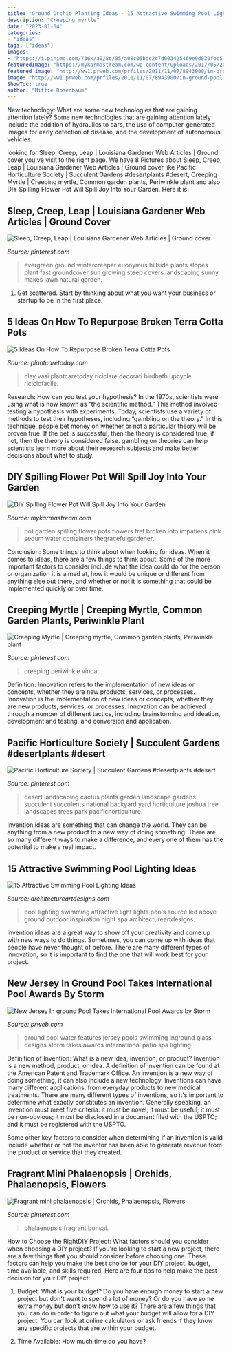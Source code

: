 ```yaml
---
title: "Ground Orchid Planting Ideas - 15 Attractive Swimming Pool Lighting Ideas"
description: "Creeping myrtle"
date: "2023-01-04"
categories:
- "ideas"
tags: ["ideas"]
images:
- "https://i.pinimg.com/736x/a0/8c/05/a08c05bdc2c7d003425469e9d030fbe5.jpg"
featuredImage: "https://mykarmastream.com/wp-content/uploads/2017/05/2011-06-24_0442_edited-1.jpg"
featured_image: "http://ww1.prweb.com/prfiles/2011/11/07/8943900/in-ground-pool.jpg"
image: "http://ww1.prweb.com/prfiles/2011/11/07/8943900/in-ground-pool.jpg"
ShowToc: true
author: "Mittie Rosenbaum"
---
```



New technology: What are some new technologies that are gaining attention lately?
Some new technologies that are gaining attention lately include the addition of hydraulics to cars, the use of computer-generated images for early detection of disease, and the development of autonomous vehicles.

	

		
looking for Sleep, Creep, Leap | Louisiana Gardener Web Articles | Ground cover you've visit to the right page. We have 8 Pictures about Sleep, Creep, Leap | Louisiana Gardener Web Articles | Ground cover like Pacific Horticulture Society | Succulent Gardens #desertplants #desert, Creeping Myrtle | Creeping myrtle, Common garden plants, Periwinkle plant and also DIY Spilling Flower Pot Will Spill Joy Into Your Garden. Here it is:
		
    
## Sleep, Creep, Leap | Louisiana Gardener Web Articles | Ground Cover

<img loading=lazy src="https://i.pinimg.com/736x/05/22/5f/05225f9b5e9365f5549fd1ec812c5fbc--evergreen-backyard-projects.jpg" onerror="this.onerror=null;this.src='https://tse4.mm.bing.net/th?id=OIP.UJtaqF_CbUPsk8v0tKiZqAHaJ4&amp;pid=15.1';" alt="Sleep, Creep, Leap | Louisiana Gardener Web Articles | Ground cover">

_Source: pinterest.com_

>evergreen ground wintercreeper euonymus hillside plants slopes plant fast groundcover sun growing steep covers landscaping sunny makes lawn natural garden. 

	

1. Get scattered. Start by thinking about what you want your business or startup to be in the first place.

    
## 5 Ideas On How To Repurpose Broken Terra Cotta Pots

<img loading=lazy src="https://plantcaretoday.com/wp-content/uploads/decoupagepot1.jpg" onerror="this.onerror=null;this.src='https://tse2.mm.bing.net/th?id=OIP.of7srkLuSPmlHhPjjfW3JQAAAA&amp;pid=15.1';" alt="5 Ideas On How To Repurpose Broken Terra Cotta Pots">

_Source: plantcaretoday.com_

>clay vasi plantcaretoday riciclare decorati birdbath upcycle riciclofacile. 

	

Research: How can you test your hypothesis?
In the 1970s, scientists were using what is now known as “the scientific method.” This method involved testing a hypothesis with experiments. Today, scientists use a variety of methods to test their hypotheses, including “gambling on the theory.” In this technique, people bet money on whether or not a particular theory will be proven true. If the bet is successful, then the theory is considered true; if not, then the theory is considered false. gambling on theories can help scientists learn more about their research subjects and make better decisions about what to study.

    
## DIY Spilling Flower Pot Will Spill Joy Into Your Garden

<img loading=lazy src="https://mykarmastream.com/wp-content/uploads/2017/05/2011-06-24_0442_edited-1.jpg" onerror="this.onerror=null;this.src='https://tse3.mm.bing.net/th?id=OIP.zJxD5g6R9iuxEqcIj-qTJAHaE8&amp;pid=15.1';" alt="DIY Spilling Flower Pot Will Spill Joy Into Your Garden">

_Source: mykarmastream.com_

>pot garden spilling flower pots flowers fret broken into impatiens pink sedum water containers thegracefulgardener. 

	

Conclusion: Some things to think about when looking for ideas.
When it comes to ideas, there are a few things to think about. Some of the more important factors to consider include what the idea could do for the person or organization it is aimed at, how it would be unique or different from anything else out there, and whether or not it is something that could be implemented quickly or over time.

    
## Creeping Myrtle | Creeping Myrtle, Common Garden Plants, Periwinkle Plant

<img loading=lazy src="https://i.pinimg.com/736x/1c/6b/8f/1c6b8f6aa6672b54a0f9207dd584ca80.jpg" onerror="this.onerror=null;this.src='https://tse2.mm.bing.net/th?id=OIP.WyCtiWDRtvzmao5mC8NIbAHaJ3&amp;pid=15.1';" alt="Creeping Myrtle | Creeping myrtle, Common garden plants, Periwinkle plant">

_Source: pinterest.com_

>creeping periwinkle vinca. 

	

Definition: Innovation refers to the implementation of new ideas or concepts, whether they are new products, services, or processes.
Innovation is the implementation of new ideas or concepts, whether they are new products, services, or processes. Innovation can be achieved through a number of different tactics, including brainstorming and ideation, development and testing, and conversion and application.

    
## Pacific Horticulture Society | Succulent Gardens #desertplants #desert

<img loading=lazy src="https://i.pinimg.com/736x/a0/8c/05/a08c05bdc2c7d003425469e9d030fbe5.jpg" onerror="this.onerror=null;this.src='https://tse1.mm.bing.net/th?id=OIP.c3QDCOF7qEyzU18BjxY7DAHaLH&amp;pid=15.1';" alt="Pacific Horticulture Society | Succulent Gardens #desertplants #desert">

_Source: pinterest.com_

>desert landscaping cactus plants garden landscape gardens succulent succulents national backyard yard horticulture joshua tree landscapes trees park pacifichorticulture. 

	

Invention ideas are something that can change the world. They can be anything from a new product to a new way of doing something. There are so many different ways to make a difference, and every one of them has the potential to make a real impact.

    
## 15 Attractive Swimming Pool Lighting Ideas

<img loading=lazy src="https://www.architectureartdesigns.com/wp-content/uploads/2015/09/3.jpg" onerror="this.onerror=null;this.src='https://tse1.mm.bing.net/th?id=OIP.QhWO-MgdA_3GP3z_hMIXsAHaFM&amp;pid=15.1';" alt="15 Attractive Swimming Pool Lighting Ideas">

_Source: architectureartdesigns.com_

>pool lighting swimming attractive light lights pools source led above ground outdoor inspiration night spa architectureartdesigns. 

	

Invention ideas are a great way to show off your creativity and come up with new ways to do things. Sometimes, you can come up with ideas that people have never thought of before. There are many different types of innovation, so it is important to find the one that will work best for your project.

    
## New Jersey In Ground Pool Takes International Pool Awards By Storm

<img loading=lazy src="http://ww1.prweb.com/prfiles/2011/11/07/8943900/in-ground-pool.jpg" onerror="this.onerror=null;this.src='https://tse3.mm.bing.net/th?id=OIP.AtW3B9TwMsGZmMaz_qHr0AHaE8&amp;pid=15.1';" alt="New Jersey In ground Pool Takes International Pool Awards by Storm">

_Source: prweb.com_

>ground pool water features jersey pools swimming inground glass designs storm takes awards international patio spa lighting. 

	

Definition of Invention: What is a new idea, invention, or product?
Invention is a new method, product, or idea. A definition of Invention can be found at the American Patent and Trademark Office. An invention is a new way of doing something, it can also include a new technology. Inventions can have many different applications, from everyday products to new medical treatments. 
There are many different types of inventions, so it's important to determine what exactly constitutes an invention. Generally speaking, an invention must meet five criteria: it must be novel; it must be useful; it must be non-obvious; it must be disclosed in a document filed with the USPTO; and it must be registered with the USPTO. 

Some other key factors to consider when determining if an invention is valid include whether or not the inventor has been able to generate revenue from the product or service that they created.

    
## Fragrant Mini Phalaenopsis | Orchids, Phalaenopsis, Flowers

<img loading=lazy src="https://i.pinimg.com/736x/0a/62/68/0a6268ee8c7f9285571bdc4caea8ee28.jpg" onerror="this.onerror=null;this.src='https://tse2.mm.bing.net/th?id=OIP.YOSeL7pB05MX9_VBMZXyzgHaJ3&amp;pid=15.1';" alt="Fragrant mini phalaenopsis | Orchids, Phalaenopsis, Flowers">

_Source: pinterest.com_

>phalaenopsis fragrant bonsai. 

	

How to Choose the RightDIY Project: What factors should you consider when choosing a DIY project?
If you're looking to start a new project, there are a few things that you should consider before choosing one. These factors can help you make the best choice for your DIY project: budget, time available, and skills required. Here are four tips to help make the best decision for your DIY project:
1. Budget: What is your budget? Do you have enough money to start a new project but don't want to spend a lot of money? Or do you have some extra money but don't know how to use it? There are a few things that you can do in order to figure out what your budget will allow for a DIY project. You can look at online calculators or ask friends if they know any specific projects that are within your budget.

2. Time Available: How much time do you have?

